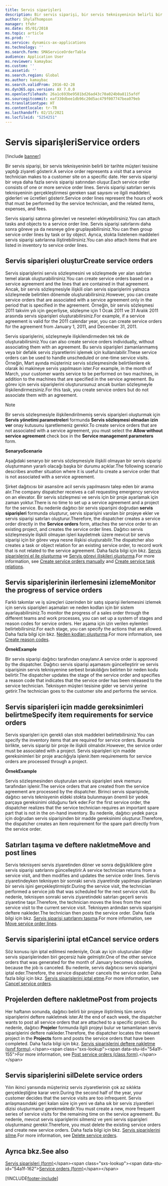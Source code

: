 ```yaml
---
title: Servis siparişleri
description: Bir servis siparişi, bir servis teknisyeninin belirli bir tarihte müşteri tesisine yaptığı ziyareti gösterir.
author: ShylaThompson
manager: tfehr
ms.date: 05/01/2018
ms.topic: article
ms.prod: ''
ms.service: dynamics-ax-applications
ms.technology: ''
ms.search.form: SMAServiceOrderTable
audience: Application User
ms.reviewer: kamaybac
ms.custom: ''
ms.assetid: ''
ms.search.region: Global
ms.author: kamaybac
ms.search.validFrom: 2016-02-28
ms.dyn365.ops.version: AX 7.0.0
ms.openlocfilehash: 26a1c693be9581bd26ad43c70a024b0a8115afdf
ms.sourcegitcommit: eaf330dbee1db96c20d5ac479f007747bea079eb
ms.translationtype: HT
ms.contentlocale: tr-TR
ms.lasthandoff: 02/15/2021
ms.locfileid: "5254251"
---
```

# <a name="service-orders"></a><span data-ttu-id="54a1f-103">Servis siparişleri</span><span class="sxs-lookup"><span data-stu-id="54a1f-103">Service orders</span></span>   

[!include [banner](../includes/banner.md)]


<span data-ttu-id="54a1f-104">Bir servis siparişi, bir servis teknisyeninin belirli bir tarihte müşteri tesisine yaptığı ziyareti gösterir.</span><span class="sxs-lookup"><span data-stu-id="54a1f-104">A service order represents a visit that a service technician makes to a customer site on a specific date.</span></span> <span data-ttu-id="54a1f-105">Her servis siparişi bir veya daha fazla servis siparişi satırından oluşur.</span><span class="sxs-lookup"><span data-stu-id="54a1f-105">Each service order consists of one or more service order lines.</span></span> <span data-ttu-id="54a1f-106">Servis siparişi satırları servis teknisyeninin gerçekleştirmesi gereken saat sayısını ve ilgili maddeleri, giderleri ve ücretleri gösterir.</span><span class="sxs-lookup"><span data-stu-id="54a1f-106">Service order lines represent the hours of work that must be performed by the service technician, and the related items, expenses, and fees.</span></span>

<span data-ttu-id="54a1f-107">Servis siparişi satırına görevleri ve nesneleri ekleyebilirsiniz.</span><span class="sxs-lookup"><span data-stu-id="54a1f-107">You can attach tasks and objects to a service order line.</span></span> <span data-ttu-id="54a1f-108">Servis siparişi satırlarını daha sonra göreve ya da nesneye göre gruplayabilirsiniz.</span><span class="sxs-lookup"><span data-stu-id="54a1f-108">You can then group service order lines by task or by object.</span></span> <span data-ttu-id="54a1f-109">Ayrıca, stokta listelenen maddeleri servis siparişi satırlarına iliştirebilirsiniz.</span><span class="sxs-lookup"><span data-stu-id="54a1f-109">You can also attach items that are listed in inventory to service order lines.</span></span>

## <a name="create-service-orders"></a><span data-ttu-id="54a1f-110">Servis siparişleri oluştur</span><span class="sxs-lookup"><span data-stu-id="54a1f-110">Create service orders</span></span>

<span data-ttu-id="54a1f-111">Servis siparişlerini servis sözleşmesini ve sözleşmede yer alan satırları temel alarak oluşturabilirsiniz.</span><span class="sxs-lookup"><span data-stu-id="54a1f-111">You can create service orders based on a service agreement and the lines that are contained in that agreement.</span></span> <span data-ttu-id="54a1f-112">Ancak, bir servis sözleşmesiyle ilişkili olan servis siparişlerini yalnızca sözleşmede belirtilen dönemde oluşturabilirsiniz.</span><span class="sxs-lookup"><span data-stu-id="54a1f-112">However, you can create service orders that are associated with a service agreement only in the period that is specified in the agreement.</span></span> <span data-ttu-id="54a1f-113">Örneğin, bir servis sözleşmesi 2011 takvim yılı için geçerliyse, sözleşme için 1 Ocak 2011 ve 31 Aralık 2011 arasında servis siparişleri oluşturabilirsiniz.</span><span class="sxs-lookup"><span data-stu-id="54a1f-113">For example, if a service agreement is valid for the 2011 calendar year, you can create service orders for the agreement from January 1, 2011, and December 31, 2011.</span></span>

<span data-ttu-id="54a1f-114">Servis siparişlerini, sözleşmeyle ilişkilendirmeden tek tek de oluşturabilirsiniz.</span><span class="sxs-lookup"><span data-stu-id="54a1f-114">You can also create service orders individually, without associating them with an agreement.</span></span> <span data-ttu-id="54a1f-115">Bu servis siparişleri zamanlanmamış veya bir defalık servis ziyaretlerini işlemek için kullanılabilir.</span><span class="sxs-lookup"><span data-stu-id="54a1f-115">These service orders can be used to handle unscheduled or one-time service visits.</span></span> <span data-ttu-id="54a1f-116">Örneğin, Mart ayında müşteriniz servis sözleşmesinde belirtilenlere ek olarak iki makineye servis yapılmasın ister.</span><span class="sxs-lookup"><span data-stu-id="54a1f-116">For example, in the month of March, your customer wants service to be performed on two machines, in addition to the machines that are specified in the service agreement.</span></span> <span data-ttu-id="54a1f-117">Bu görev için servis siparişlerini oluşturursunuz ancak bunları sözleşmeyle ilişkilendirmezsiniz.</span><span class="sxs-lookup"><span data-stu-id="54a1f-117">For this task, you create service orders but do not associate them with an agreement.</span></span>


> [!NOTE]
> <P><span data-ttu-id="54a1f-118">Bir servis sözleşmesiyle ilişkilendirilmemiş servis siparişleri oluşturmak için <STRONG>Servis yönetimi parametreleri</STRONG> formunda <STRONG>Servis sözleşmesi olmadan izin ver</STRONG> onay kutusunu işaretlemeniz gerekir.</span><span class="sxs-lookup"><span data-stu-id="54a1f-118">To create service orders that are not associated with a service agreement, you must select the <STRONG>Allow without service agreement</STRONG> check box in the <STRONG>Service management parameters</STRONG> form.</span></span></P>

<span data-ttu-id="54a1f-119">**Senaryo**</span><span class="sxs-lookup"><span data-stu-id="54a1f-119">**Scenario**</span></span>

<span data-ttu-id="54a1f-120">Aşağıdaki senaryo bir servis sözleşmesiyle ilişkili olmayan bir servis siparişi oluşturmanın yararlı olacağı başka bir durumu açıklar.</span><span class="sxs-lookup"><span data-stu-id="54a1f-120">The following scenario describes another situation where it is useful to create a service order that is not associated with a service agreement.</span></span>

<span data-ttu-id="54a1f-121">Şirket dağıtıcısı bir asansöre acil servis yapılmasını talep eden bir arama alır.</span><span class="sxs-lookup"><span data-stu-id="54a1f-121">The company dispatcher receives a call requesting emergency service on an elevator.</span></span> <span data-ttu-id="54a1f-122">Bir servis sözleşmesi ve servis için bir proje ayarlamak için zaman yoktur.</span><span class="sxs-lookup"><span data-stu-id="54a1f-122">There is no time to set up a service agreement and a project for the service.</span></span> <span data-ttu-id="54a1f-123">Bu nedenle dağıtıcı bir servis siparişini doğrudan **servis siparişleri** formunda oluşturur, servis siparişini varolan bir projeye ekler ve servis siparişi satırları oluşturur.</span><span class="sxs-lookup"><span data-stu-id="54a1f-123">Therefore, the dispatcher creates a service order directly in the **Service orders** form, attaches the service order to an existing project, and creates the service order lines.</span></span> <span data-ttu-id="54a1f-124">Dağıtıcı servis sözleşmesiyle ilişkili olmayan işleri kaydetmek üzere mevcut bir servis siparişi için bir görev veya nesne ilişkisi oluşturabilir.</span><span class="sxs-lookup"><span data-stu-id="54a1f-124">The dispatcher also creates a task or object relation for an existing service order, to record work that is not related to the service agreement.</span></span> <span data-ttu-id="54a1f-125">Daha fazla bilgi için bkz. [Servis siparişlerini el ile oluşturma](create-service-orders-manually.md) ve [Servis görevi ilişkileri oluşturma](create-service-task-relations.md).</span><span class="sxs-lookup"><span data-stu-id="54a1f-125">For more information, see [Create service orders manually](create-service-orders-manually.md) and [Create service task relations](create-service-task-relations.md).</span></span>

## <a name="monitor-the-progress-of-service-orders"></a><span data-ttu-id="54a1f-126">Servis siparişlerinin ilerlemesini izleme</span><span class="sxs-lookup"><span data-stu-id="54a1f-126">Monitor the progress of service orders</span></span>

<span data-ttu-id="54a1f-127">Farklı takımlar ve iş süreçleri üzerinden bir satış siparişi ilerlemesini izlemek için servis siparişleri aşamaları ve neden kodları için bir sistem ayarlayabilirsiniz.</span><span class="sxs-lookup"><span data-stu-id="54a1f-127">To monitor the progress of a sales order through the different teams and work processes, you can set up a system of stages and reason codes for service orders.</span></span> <span data-ttu-id="54a1f-128">Her aşama için izin verilen eylemleri belirtebilirsiniz.</span><span class="sxs-lookup"><span data-stu-id="54a1f-128">For each stage, you can specify the actions that are allowed.</span></span> <span data-ttu-id="54a1f-129">Daha fazla bilgi için bkz. [Neden kodları oluşturma](create-reason-codes.md).</span><span class="sxs-lookup"><span data-stu-id="54a1f-129">For more information, see [Create reason codes](create-reason-codes.md).</span></span>

<span data-ttu-id="54a1f-130">**Örnek**</span><span class="sxs-lookup"><span data-stu-id="54a1f-130">**Example**</span></span>

<span data-ttu-id="54a1f-131">Bir servis siparişi dağıtıcı tarafından onaylanır.</span><span class="sxs-lookup"><span data-stu-id="54a1f-131">A service order is approved by the dispatcher.</span></span> <span data-ttu-id="54a1f-132">Dağıtıcı servis siparişi aşamasını güncelleştirir ve servis siparişinin servis teknisyenine serbest bırakıldığını belirten bir neden kodu belirtir.</span><span class="sxs-lookup"><span data-stu-id="54a1f-132">The dispatcher updates the stage of the service order and specifies a reason code that indicates that the service order has been released to the service technician.</span></span> <span data-ttu-id="54a1f-133">Teknisyen müşteri tesisine gider ve servisi yerine getirir.</span><span class="sxs-lookup"><span data-stu-id="54a1f-133">The technician goes to the customer site and performs the service.</span></span>

## <a name="specify-item-requirements-for-service-orders"></a><span data-ttu-id="54a1f-134">Servis siparişleri için madde gereksinimleri belirtme</span><span class="sxs-lookup"><span data-stu-id="54a1f-134">Specify item requirements for service orders</span></span>

<span data-ttu-id="54a1f-135">Servis siparişleri için gerekli olan stok maddeleri belirtebilirsiniz.</span><span class="sxs-lookup"><span data-stu-id="54a1f-135">You can specify the inventory items that are required for service orders.</span></span> <span data-ttu-id="54a1f-136">Bununla birlikte, servis siparişi bir proje ile ilişkili olmalıdır.</span><span class="sxs-lookup"><span data-stu-id="54a1f-136">However, the service order must be associated with a project.</span></span> <span data-ttu-id="54a1f-137">Servis siparişleri için madde gereksinimleri bir proje aracılığıyla işlenir.</span><span class="sxs-lookup"><span data-stu-id="54a1f-137">Item requirements for service orders are processed through a project.</span></span> 

<span data-ttu-id="54a1f-138">**Örnek**</span><span class="sxs-lookup"><span data-stu-id="54a1f-138">**Example**</span></span>

<span data-ttu-id="54a1f-139">Servis sözleşmesinden oluşturulan servis siparişleri sevk memuru tarafından işlenir.</span><span class="sxs-lookup"><span data-stu-id="54a1f-139">The service orders that are created from the service agreement are processed by the dispatcher.</span></span> <span data-ttu-id="54a1f-140">Birinci servis siparişinde, dağıtıcı servis teknisyenin eldeki stokta bulunmayan önemli bir yedek parçaya gereksinimi olduğunu fark eder.</span><span class="sxs-lookup"><span data-stu-id="54a1f-140">For the first service order, the dispatcher realizes that the service technician requires an important spare part that is not in the on-hand inventory.</span></span> <span data-ttu-id="54a1f-141">Bu nedenle, dağıtıcı yedek parça için doğrudan servis siparişinden bir madde gereksinimi oluşturur.</span><span class="sxs-lookup"><span data-stu-id="54a1f-141">Therefore, the dispatcher creates an item requirement for the spare part directly from the service order.</span></span>

## <a name="move-and-post-lines"></a><span data-ttu-id="54a1f-142">Satırları taşıma ve deftere nakletme</span><span class="sxs-lookup"><span data-stu-id="54a1f-142">Move and post lines</span></span>

<span data-ttu-id="54a1f-143">Servis teknisyeni servis ziyaretinden döner ve sonra değişikliklere göre servis siparişi satırlarını güncelleştirir.</span><span class="sxs-lookup"><span data-stu-id="54a1f-143">A service technician returns from a service visit, and then modifies and updates the service order lines.</span></span> <span data-ttu-id="54a1f-144">Servis ziyaretindeyken teknisyen bir sonraki servis ziyaretinde yapılması planlanan bir servis işini gerçekleştirmiştir.</span><span class="sxs-lookup"><span data-stu-id="54a1f-144">During the service visit, the technician performed a service job that was scheduled for the next service visit.</span></span> <span data-ttu-id="54a1f-145">Bu nedenle, teknisyen sonraki servis ziyaretindeki satırları geçerli servis ziyaretine taşır.</span><span class="sxs-lookup"><span data-stu-id="54a1f-145">Therefore, the technician moves the lines from the next service visit to the current service visit.</span></span> <span data-ttu-id="54a1f-146">Teknisyen ardından servis siparişini deftere nakleder.</span><span class="sxs-lookup"><span data-stu-id="54a1f-146">The technician then posts the service order.</span></span> <span data-ttu-id="54a1f-147">Daha fazla bilgi için bkz. [Servis siparişi satırlarını taşıma](move-service-order-lines.md).</span><span class="sxs-lookup"><span data-stu-id="54a1f-147">For more information, see [Move service order lines](move-service-order-lines.md).</span></span>

## <a name="cancel-service-orders"></a><span data-ttu-id="54a1f-148">Servis siparişlerini iptal et</span><span class="sxs-lookup"><span data-stu-id="54a1f-148">Cancel service orders</span></span>

<span data-ttu-id="54a1f-149">Söz konusu işin iptal edilmesi nedeniyle, Ocak ayı için oluşturulan diğer servis siparişlerinden biri geçersiz hale gelmiştir.</span><span class="sxs-lookup"><span data-stu-id="54a1f-149">One of the other service orders that was generated for the month of January becomes obsolete, because the job is canceled.</span></span> <span data-ttu-id="54a1f-150">Bu nedenle, servis dağıtıcısı servis siparişini iptal eder.</span><span class="sxs-lookup"><span data-stu-id="54a1f-150">Therefore, the service dispatcher cancels the service order.</span></span> <span data-ttu-id="54a1f-151">Daha fazla bilgi için bkz. [Servis siparişlerini iptal etme](cancel-service-orders.md).</span><span class="sxs-lookup"><span data-stu-id="54a1f-151">For more information, see [Cancel service orders](cancel-service-orders.md).</span></span>

## <a name="post-from-projects"></a><span data-ttu-id="54a1f-152">Projelerden deftere nakletme</span><span class="sxs-lookup"><span data-stu-id="54a1f-152">Post from projects</span></span>

<span data-ttu-id="54a1f-153">Her haftanın sonunda, dağıtıcı belirli bir projeye iliştirilmiş tüm servis siparişlerini deftere nakletmek ister.</span><span class="sxs-lookup"><span data-stu-id="54a1f-153">At the end of each week, the dispatcher wants to post all service orders that are attached to a specific project.</span></span> <span data-ttu-id="54a1f-154">Bu nedenle, dağıtıcı **Projeler** formunda ilgili projeyi bulur ve tamamlanan servis siparişlerini deftere nakleder.</span><span class="sxs-lookup"><span data-stu-id="54a1f-154">Therefore, the dispatcher locates the relevant project in the **Projects** form and posts the service orders that have been completed.</span></span> <span data-ttu-id="54a1f-155">Daha fazla bilgi için bkz. [Servis siparişlerini deftere nakletme (sınıf formu)](https://technet.microsoft.com/library/aa574685\(v=ax.60\)).</span><span class="sxs-lookup"><span data-stu-id="54a1f-155">For more information, see [Post service orders (class form)](https://technet.microsoft.com/library/aa574685\(v=ax.60\)).</span></span>

## <a name="delete-service-orders"></a><span data-ttu-id="54a1f-156">Servis siparişlerini sil</span><span class="sxs-lookup"><span data-stu-id="54a1f-156">Delete service orders</span></span>

<span data-ttu-id="54a1f-157">Yılın ikinci yarısında müşteriniz servis ziyaretlerinin çok az sıklıkta gerçekleştiğine karar verir.</span><span class="sxs-lookup"><span data-stu-id="54a1f-157">During the second half of the year, your customer decides that the service visits are too infrequent.</span></span> <span data-ttu-id="54a1f-158">Servis anlaşmasındaki geri kalan süre için yeni ve daha sık bir servis ziyaretleri dizisi oluşturmanız gerekmektedir.</span><span class="sxs-lookup"><span data-stu-id="54a1f-158">You must create a new, more frequent series of service visits for the remaining time on the service agreement.</span></span> <span data-ttu-id="54a1f-159">Bu nedenle, mevcut servis siparişlerini silmeniz ve yeni servis siparişleri oluşturmanız gerekir.</span><span class="sxs-lookup"><span data-stu-id="54a1f-159">Therefore, you must delete the existing service orders and create new service orders.</span></span> <span data-ttu-id="54a1f-160">Daha fazla bilgi için bkz. [Servis siparişlerini silme](delete-service-orders.md).</span><span class="sxs-lookup"><span data-stu-id="54a1f-160">For more information, see [Delete service orders](delete-service-orders.md).</span></span>

## <a name="see-also"></a><span data-ttu-id="54a1f-161">Ayrıca bkz.</span><span class="sxs-lookup"><span data-stu-id="54a1f-161">See also</span></span>

<span data-ttu-id="54a1f-162">[Servis siparişleri (form)](https://technet.microsoft.com/library/aa554361\(v=ax.60\))</span><span class="sxs-lookup"><span data-stu-id="54a1f-162">[Service orders (form)](https://technet.microsoft.com/library/aa554361\(v=ax.60\))</span></span>

  




[!INCLUDE[footer-include](../../includes/footer-banner.md)]